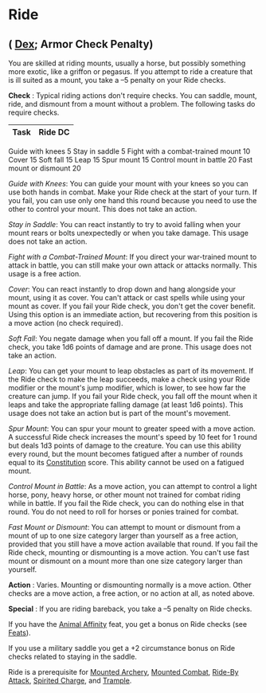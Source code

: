 # Ride

## ( [Dex](../gettingStarted.html#_dexterity); Armor Check Penalty)

You are skilled at riding mounts, usually a horse, but possibly something more exotic, like a griffon or pegasus. If you attempt to ride a creature that is ill suited as a mount, you take a –5 penalty on your Ride checks.

**Check** : Typical riding actions don't require checks. You can saddle, mount, ride, and dismount from a mount without a problem. The following tasks do require checks.

| Task | Ride DC |
| --- | --- |
<tbody>
<tr class="odd">
<td>Guide with knees</td>
<td>5</td>
</tr>
<tr class="even">
<td>Stay in saddle</td>
<td>5</td>
</tr>
<tr class="odd">
<td>Fight with a combat-trained mount</td>
<td>10</td>
</tr>
<tr class="even">
<td>Cover</td>
<td>15</td>
</tr>
<tr class="odd">
<td>Soft fall</td>
<td>15</td>
</tr>
<tr class="even">
<td>Leap</td>
<td>15</td>
</tr>
<tr class="odd">
<td>Spur mount</td>
<td>15</td>
</tr>
<tr class="even">
<td>Control mount in battle</td>
<td>20</td>
</tr>
<tr class="odd">
<td>Fast mount or dismount</td>
<td>20</td>
</tr>
</tbody>

_Guide with Knees_: You can guide your mount with your knees so you can use both hands in combat. Make your Ride check at the start of your turn. If you fail, you can use only one hand this round because you need to use the other to control your mount. This does not take an action.

_Stay in Saddle_: You can react instantly to try to avoid falling when your mount rears or bolts unexpectedly or when you take damage. This usage does not take an action.

_Fight with a Combat-Trained Mount_: If you direct your war-trained mount to attack in battle, you can still make your own attack or attacks normally. This usage is a free action.

_Cover_: You can react instantly to drop down and hang alongside your mount, using it as cover. You can't attack or cast spells while using your mount as cover. If you fail your Ride check, you don't get the cover benefit. Using this option is an immediate action, but recovering from this position is a move action (no check required).

_Soft Fall_: You negate damage when you fall off a mount. If you fail the Ride check, you take 1d6 points of damage and are prone. This usage does not take an action.

_Leap_: You can get your mount to leap obstacles as part of its movement. If the Ride check to make the leap succeeds, make a check using your Ride modifier or the mount's jump modifier, which is lower, to see how far the creature can jump. If you fail your Ride check, you fall off the mount when it leaps and take the appropriate falling damage (at least 1d6 points). This usage does not take an action but is part of the mount's movement.

_Spur Mount_: You can spur your mount to greater speed with a move action. A successful Ride check increases the mount's speed by 10 feet for 1 round but deals 1d3 points of damage to the creature. You can use this ability every round, but the mount becomes fatigued after a number of rounds equal to its [Constitution](../gettingStarted.html#_constitution) score. This ability cannot be used on a fatigued mount.

_Control Mount in Battle_: As a move action, you can attempt to control a light horse, pony, heavy horse, or other mount not trained for combat riding while in battle. If you fail the Ride check, you can do nothing else in that round. You do not need to roll for horses or ponies trained for combat.

_Fast Mount or Dismount_: You can attempt to mount or dismount from a mount of up to one size category larger than yourself as a free action, provided that you still have a move action available that round. If you fail the Ride check, mounting or dismounting is a move action. You can't use fast mount or dismount on a mount more than one size category larger than yourself.

**Action** : Varies. Mounting or dismounting normally is a move action. Other checks are a move action, a free action, or no action at all, as noted above.

**Special** : If you are riding bareback, you take a –5 penalty on Ride checks.

If you have the [Animal Affinity](../feats.html#_animal-affinity) feat, you get a bonus on Ride checks (see [Feats](../feats.html)).

If you use a military saddle you get a +2 circumstance bonus on Ride checks related to staying in the saddle.

Ride is a prerequisite for [Mounted Archery](../feats.html#_mounted-archery), [Mounted Combat](../feats.html#_mounted-combat), [Ride-By Attack](../feats.html#_ride-by-attack), [Spirited Charge](../feats.html#_spirited-charge), and [Trample](../feats.html#_trample).

